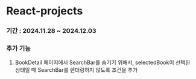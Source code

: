 # React-projects
### 기간 : 2024.11.28 ~ 2024.12.03
### 추가 기능
1. BookDetail 페이지에서 SearchBar를 숨기기 위해서, selectedBook이 선택된 상태일 때 SearchBar를 렌더링하지 않도록 조건을 추가
